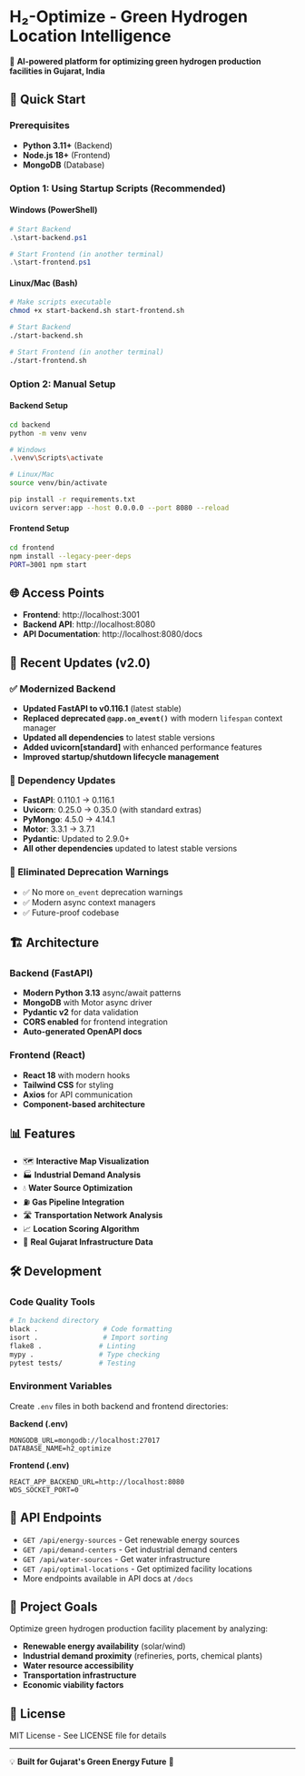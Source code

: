 # H₂-Optimize - Green Hydrogen Location Intelligence

🌱 **AI-powered platform for optimizing green hydrogen production facilities in Gujarat, India**

## 🚀 Quick Start

### Prerequisites
- **Python 3.11+** (Backend)
- **Node.js 18+** (Frontend) 
- **MongoDB** (Database)

### Option 1: Using Startup Scripts (Recommended)

#### Windows (PowerShell)
```powershell
# Start Backend
.\start-backend.ps1

# Start Frontend (in another terminal)
.\start-frontend.ps1
```

#### Linux/Mac (Bash)
```bash
# Make scripts executable
chmod +x start-backend.sh start-frontend.sh

# Start Backend
./start-backend.sh

# Start Frontend (in another terminal)  
./start-frontend.sh
```

### Option 2: Manual Setup

#### Backend Setup
```bash
cd backend
python -m venv venv

# Windows
.\venv\Scripts\activate

# Linux/Mac
source venv/bin/activate

pip install -r requirements.txt
uvicorn server:app --host 0.0.0.0 --port 8080 --reload
```

#### Frontend Setup
```bash
cd frontend
npm install --legacy-peer-deps
PORT=3001 npm start
```

## 🌐 Access Points

- **Frontend**: http://localhost:3001
- **Backend API**: http://localhost:8080  
- **API Documentation**: http://localhost:8080/docs

## 🔧 Recent Updates (v2.0)

### ✅ Modernized Backend
- **Updated FastAPI to v0.116.1** (latest stable)
- **Replaced deprecated `@app.on_event()`** with modern `lifespan` context manager
- **Updated all dependencies** to latest stable versions
- **Added uvicorn[standard]** with enhanced performance features
- **Improved startup/shutdown lifecycle management**

### 🔄 Dependency Updates
- **FastAPI**: 0.110.1 → 0.116.1
- **Uvicorn**: 0.25.0 → 0.35.0 (with standard extras)
- **PyMongo**: 4.5.0 → 4.14.1
- **Motor**: 3.3.1 → 3.7.1
- **Pydantic**: Updated to 2.9.0+
- **All other dependencies** updated to latest stable versions

### 🚫 Eliminated Deprecation Warnings
- ✅ No more `on_event` deprecation warnings
- ✅ Modern async context managers
- ✅ Future-proof codebase

## 🏗️ Architecture

### Backend (FastAPI)
- **Modern Python 3.13** async/await patterns
- **MongoDB** with Motor async driver
- **Pydantic v2** for data validation
- **CORS enabled** for frontend integration
- **Auto-generated OpenAPI docs**

### Frontend (React)
- **React 18** with modern hooks
- **Tailwind CSS** for styling
- **Axios** for API communication
- **Component-based architecture**

## 📊 Features

- 🗺️ **Interactive Map Visualization**
- 🏭 **Industrial Demand Analysis** 
- 💧 **Water Source Optimization**
- ⛽ **Gas Pipeline Integration**
- 🛣️ **Transportation Network Analysis**
- 📈 **Location Scoring Algorithm**
- 🎯 **Real Gujarat Infrastructure Data**

## 🛠️ Development

### Code Quality Tools
```bash
# In backend directory
black .                # Code formatting
isort .                # Import sorting  
flake8 .              # Linting
mypy .                # Type checking
pytest tests/         # Testing
```

### Environment Variables
Create `.env` files in both backend and frontend directories:

**Backend (.env)**
```env
MONGODB_URL=mongodb://localhost:27017
DATABASE_NAME=h2_optimize
```

**Frontend (.env)**  
```env
REACT_APP_BACKEND_URL=http://localhost:8080
WDS_SOCKET_PORT=0
```

## 📝 API Endpoints

- `GET /api/energy-sources` - Get renewable energy sources
- `GET /api/demand-centers` - Get industrial demand centers  
- `GET /api/water-sources` - Get water infrastructure
- `GET /api/optimal-locations` - Get optimized facility locations
- More endpoints available in API docs at `/docs`

## 🎯 Project Goals

Optimize green hydrogen production facility placement by analyzing:
- **Renewable energy availability** (solar/wind)
- **Industrial demand proximity** (refineries, ports, chemical plants)
- **Water resource accessibility** 
- **Transportation infrastructure**
- **Economic viability factors**

## 📄 License

MIT License - See LICENSE file for details

---

💡 **Built for Gujarat's Green Energy Future** 🌿
